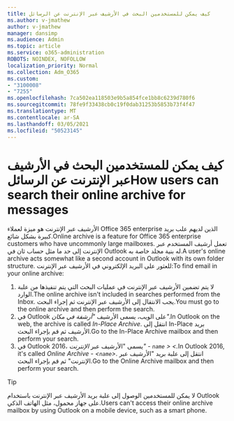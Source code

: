 ```yaml
---
title: كيف يمكن للمستخدمين البحث في الأرشيف عبر الإنترنت عن الرسائل
ms.author: v-jmathew
author: v-jmathew
manager: dansimp
ms.audience: Admin
ms.topic: article
ms.service: o365-administration
ROBOTS: NOINDEX, NOFOLLOW
localization_priority: Normal
ms.collection: Adm_O365
ms.custom:
- "3100008"
- "7255"
ms.openlocfilehash: 7ca502ea118503e9b5a854fce1bb8c6239d780f6
ms.sourcegitcommit: 78fe9f33438cb0c19f0dab31253b5853b73f4f47
ms.translationtype: MT
ms.contentlocale: ar-SA
ms.lasthandoff: 03/05/2021
ms.locfileid: "50523145"
---
```

# <a name="how-users-can-search-their-online-archive-for-messages"></a><span data-ttu-id="79efc-102">كيف يمكن للمستخدمين البحث في الأرشيف عبر الإنترنت عن الرسائل</span><span class="sxs-lookup"><span data-stu-id="79efc-102">How users can search their online archive for messages</span></span>

<span data-ttu-id="79efc-103">الأرشيف عبر الإنترنت هو ميزة لعملاء Office 365 enterprise الذين لديهم علب بريد كبيرة بشكل شائع.</span><span class="sxs-lookup"><span data-stu-id="79efc-103">Online archive is a feature for Office 365 enterprise customers who have uncommonly large mailboxes.</span></span> <span data-ttu-id="79efc-104">تعمل أرشيف المستخدم عبر الإنترنت إلى حد ما مثل حساب ثان في Outlook له بنية مجلد خاصة به.</span><span class="sxs-lookup"><span data-stu-id="79efc-104">A user's online archive acts somewhat like a second account in Outlook with its own folder structure.</span></span> <span data-ttu-id="79efc-105">للعثور على البريد الإلكتروني في الأرشيف عبر الإنترنت:</span><span class="sxs-lookup"><span data-stu-id="79efc-105">To find email in your online archive:</span></span>

1. <span data-ttu-id="79efc-106">لا يتم تضمين الأرشيف عبر الإنترنت في عمليات البحث التي يتم تنفيذها من علبة الوارد.</span><span class="sxs-lookup"><span data-stu-id="79efc-106">The online archive isn't included in searches performed from the Inbox.</span></span> <span data-ttu-id="79efc-107">يجب الانتقال إلى الأرشيف عبر الإنترنت ثم إجراء البحث.</span><span class="sxs-lookup"><span data-stu-id="79efc-107">You must go to the online archive and then perform the search.</span></span>
2. <span data-ttu-id="79efc-108">في Outlook على الويب، يسمى الأرشيف *"أرشفة في مكان".*</span><span class="sxs-lookup"><span data-stu-id="79efc-108">In Outlook on the web, the archive is called *In-Place Archive*.</span></span> <span data-ttu-id="79efc-109">انتقل إلى In-Place بريد الأرشيف ثم قم بإجراء البحث.</span><span class="sxs-lookup"><span data-stu-id="79efc-109">Go to the In-Place Archive mailbox and then perform your search.</span></span>
3. <span data-ttu-id="79efc-110">في Outlook 2016، يسمى "الأرشيف عبر *الإنترنت" - `name` > <.*</span><span class="sxs-lookup"><span data-stu-id="79efc-110">In Outlook 2016, it's called *Online Archive - <`name`>*.</span></span> <span data-ttu-id="79efc-111">انتقل إلى علبة بريد "الأرشيف عبر الإنترنت" ثم قم بإجراء البحث.</span><span class="sxs-lookup"><span data-stu-id="79efc-111">Go to the Online Archive mailbox and then perform your search.</span></span>

> [!TIP]
> <span data-ttu-id="79efc-112">لا يمكن للمستخدمين الوصول إلى علبة بريد الأرشيف عبر الإنترنت باستخدام Outlook على جهاز محمول، مثل الهاتف الذكي.</span><span class="sxs-lookup"><span data-stu-id="79efc-112">Users can't access their online archive mailbox by using Outlook on a mobile device, such as a smart phone.</span></span>
